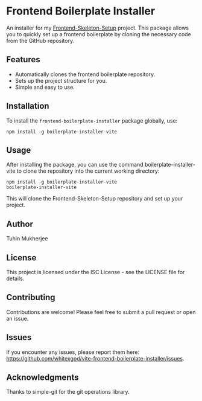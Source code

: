 # Frontend Boilerplate Installer

An installer for my [Frontend-Skeleton-Setup](https://github.com/whitexgod/frontend-skeleton-setup) project. This package allows you to quickly set up a frontend boilerplate by cloning the necessary code from the GitHub repository.

## Features

- Automatically clones the frontend boilerplate repository.
- Sets up the project structure for you.
- Simple and easy to use.

## Installation

To install the `frontend-boilerplate-installer` package globally, use:

```
npm install -g boilerplate-installer-vite
```

## Usage

After installing the package, you can use the command boilerplate-installer-vite to clone the repository into the current working directory:

```
npm install -g boilerplate-installer-vite
boilerplate-installer-vite
```
This will clone the Frontend-Skeleton-Setup repository and set up your project.

## Author
Tuhin Mukherjee

## License
This project is licensed under the ISC License - see the LICENSE file for details.

## Contributing
Contributions are welcome! Please feel free to submit a pull request or open an issue.

## Issues
If you encounter any issues, please report them here: https://github.com/whitexgod/vite-frontend-boilerplate-installer/issues.


## Acknowledgments
Thanks to simple-git for the git operations library.